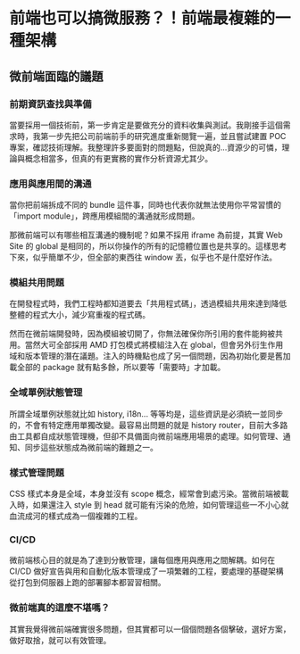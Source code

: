 # 前端也可以搞微服務？！前端最複雜的一種架構

## 微前端面臨的議題

### 前期資訊查找與準備

當要採用一個技術前，第一步肯定是要做充分的資料收集與測試。我剛接手這個需求時，我第一步先把公司前端前手的研究進度重新閱覽一遍，並且嘗試建置 POC 專案，確認技術理解。我整理許多要面對的問題點，但說真的...資源少的可憐，理論與概念相當多，但真的有更實務的實作分析資源尤其少。

### 應用與應用間的溝通

當你把前端拆成不同的 bundle 這件事，同時也代表你就無法使用你平常習慣的「import module」，跨應用模組間的溝通就形成問題。

那微前端可以有哪些相互溝通的機制呢？如果不採用 iframe 為前提，其實 Web Site 的 global 是相同的，所以你操作的所有的記憶體位置也是共享的。這樣思考下來，似乎簡單不少，但全部的東西往 window 丟，似乎也不是什麼好作法。

### 模組共用問題

在開發程式時，我們工程時都知道要去「共用程式碼」，透過模組共用來達到降低整體的程式大小，減少寫重複的程式碼。

然而在微前端開發時，因為模組被切開了，你無法確保你所引用的套件能夠被共用。當然大可全部採用 AMD 打包模式將模組注入在 global，但會另外衍生作用域和版本管理的潛在議題。注入的時機點也成了另一個問題，因為初始化要是舊加載全部的 package 就有點多餘，所以要等「需要時」才加載。

### 全域單例狀態管理

所謂全域單例狀態就比如 history, i18n... 等等均是，這些資訊是必須統一並同步的，不會有特定應用單獨改變。最容易出問題的就是 history router，目前大多路由工具都自成狀態管理機，但卻不具備面向微前端應用場景的處理。如何管理、通知、同步這些狀態成為微前端的難題之一。

### 樣式管理問題

CSS 樣式本身是全域，本身並沒有 scope 概念，經常會到處污染。當微前端被載入時，如果還注入 style 到 head 就可能有污染的危險，如何管理這些一不小心就血流成河的樣式成為一個複雜的工程。

### CI/CD

微前端核心目的就是為了達到分散管理，讓每個應用與應用之間解耦。如何在 CI/CD 做好宣告與用和自動化版本管理成了一項繁雜的工程，要處理的基礎架構從打包到伺服器上跑的部署腳本都習習相關。

### 微前端真的這麼不堪嗎？

其實我覺得微前端確實很多問題，但其實都可以一個個問題各個擊破，選好方案，做好取捨，就可以有效管理。
